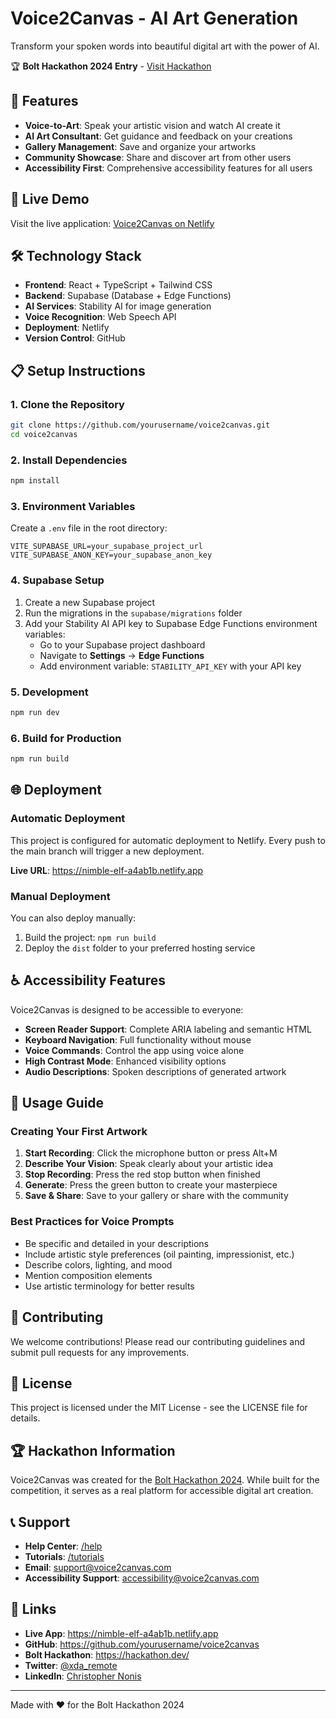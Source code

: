 # Voice2Canvas - AI Art Generation

Transform your spoken words into beautiful digital art with the power of AI.

🏆 **Bolt Hackathon 2024 Entry** - [Visit Hackathon](https://hackathon.dev/)

## 🌟 Features

- **Voice-to-Art**: Speak your artistic vision and watch AI create it
- **AI Art Consultant**: Get guidance and feedback on your creations
- **Gallery Management**: Save and organize your artworks
- **Community Showcase**: Share and discover art from other users
- **Accessibility First**: Comprehensive accessibility features for all users

## 🚀 Live Demo

Visit the live application: [Voice2Canvas on Netlify](https://nimble-elf-a4ab1b.netlify.app)

## 🛠️ Technology Stack

- **Frontend**: React + TypeScript + Tailwind CSS
- **Backend**: Supabase (Database + Edge Functions)
- **AI Services**: Stability AI for image generation
- **Voice Recognition**: Web Speech API
- **Deployment**: Netlify
- **Version Control**: GitHub

## 📋 Setup Instructions

### 1. Clone the Repository

```bash
git clone https://github.com/yourusername/voice2canvas.git
cd voice2canvas
```

### 2. Install Dependencies

```bash
npm install
```

### 3. Environment Variables

Create a `.env` file in the root directory:

```env
VITE_SUPABASE_URL=your_supabase_project_url
VITE_SUPABASE_ANON_KEY=your_supabase_anon_key
```

### 4. Supabase Setup

1. Create a new Supabase project
2. Run the migrations in the `supabase/migrations` folder
3. Add your Stability AI API key to Supabase Edge Functions environment variables:
   - Go to your Supabase project dashboard
   - Navigate to **Settings** → **Edge Functions**
   - Add environment variable: `STABILITY_API_KEY` with your API key

### 5. Development

```bash
npm run dev
```

### 6. Build for Production

```bash
npm run build
```

## 🌐 Deployment

### Automatic Deployment

This project is configured for automatic deployment to Netlify. Every push to the main branch will trigger a new deployment.

**Live URL**: https://nimble-elf-a4ab1b.netlify.app

### Manual Deployment

You can also deploy manually:

1. Build the project: `npm run build`
2. Deploy the `dist` folder to your preferred hosting service

## ♿ Accessibility Features

Voice2Canvas is designed to be accessible to everyone:

- **Screen Reader Support**: Complete ARIA labeling and semantic HTML
- **Keyboard Navigation**: Full functionality without mouse
- **Voice Commands**: Control the app using voice alone
- **High Contrast Mode**: Enhanced visibility options
- **Audio Descriptions**: Spoken descriptions of generated artwork

## 🎨 Usage Guide

### Creating Your First Artwork

1. **Start Recording**: Click the microphone button or press Alt+M
2. **Describe Your Vision**: Speak clearly about your artistic idea
3. **Stop Recording**: Press the red stop button when finished
4. **Generate**: Press the green button to create your masterpiece
5. **Save & Share**: Save to your gallery or share with the community

### Best Practices for Voice Prompts

- Be specific and detailed in your descriptions
- Include artistic style preferences (oil painting, impressionist, etc.)
- Describe colors, lighting, and mood
- Mention composition elements
- Use artistic terminology for better results

## 🤝 Contributing

We welcome contributions! Please read our contributing guidelines and submit pull requests for any improvements.

## 📄 License

This project is licensed under the MIT License - see the LICENSE file for details.

## 🏆 Hackathon Information

Voice2Canvas was created for the [Bolt Hackathon 2024](https://hackathon.dev/). While built for the competition, it serves as a real platform for accessible digital art creation.

## 📞 Support

- **Help Center**: [/help](https://nimble-elf-a4ab1b.netlify.app/help)
- **Tutorials**: [/tutorials](https://nimble-elf-a4ab1b.netlify.app/tutorials)
- **Email**: support@voice2canvas.com
- **Accessibility Support**: accessibility@voice2canvas.com

## 🔗 Links

- **Live App**: https://nimble-elf-a4ab1b.netlify.app
- **GitHub**: https://github.com/yourusername/voice2canvas
- **Bolt Hackathon**: https://hackathon.dev/
- **Twitter**: [@xda_remote](https://x.com/xda_remote)
- **LinkedIn**: [Christopher Nonis](https://www.linkedin.com/in/christopher-nonis/)

---

Made with ❤️ for the Bolt Hackathon 2024